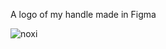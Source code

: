 A logo of my handle made in Figma

![noxi](https://github.com/user-attachments/assets/8df13115-b229-4348-b536-174d5a9cb0e3)
